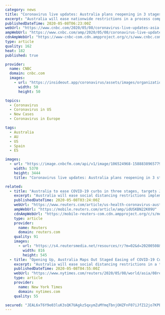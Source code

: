 ```yaml
---
category: news
title: "Coronavirus live updates: Australia plans reopening in 3 stages; Germany reports over 1,200 cases"
excerpt: "Australia will ease nationwide restrictions in a process comprising three stages, its Prime Minister Scott Morrison said on Friday."
publishedDateTime: 2020-05-08T06:23:00Z
webUrl: "https://www.cnbc.com/2020/05/08/coronavirus-live-updates-asia-europe.html"
ampWebUrl: "https://www.cnbc.com/amp/2020/05/08/coronavirus-live-updates-asia-europe.html"
cdnAmpWebUrl: "https://www-cnbc-com.cdn.ampproject.org/c/s/www.cnbc.com/amp/2020/05/08/coronavirus-live-updates-asia-europe.html"
type: article
quality: 162
heat: 182
published: true

provider:
  name: CNBC
  domain: cnbc.com
  images:
    - url: "https://insideout.app/coronavirus/assets/images/organizations/cnbc.com-50x50.jpg"
      width: 50
      height: 50

topics:
  - Coronavirus
  - Coronavirus in US
  - New Cases
  - Coronavirus in Europe

tags:
  - Australia
  - AU
  - US
  - Spain
  - ES

images:
  - url: "https://image.cnbcfm.com/api/v1/image/106524968-1588838965779gettyimages-1208218734.jpeg?v=1588924424"
    width: 5370
    height: 3444
    title: "Coronavirus live updates: Australia plans reopening in 3 stages; Germany reports over 1,200 cases"

related:
  - title: "Australia to ease COVID-19 curbs in three stages, targets July for full removal"
    excerpt: "Australia will ease social distancing restrictions implemented to slow the spread of the coronavirus in a three-step process, Prime Minister Scott Morrison said on Friday, with the aim of removing all curbs by July."
    publishedDateTime: 2020-05-08T03:24:00Z
    webUrl: "https://www.reuters.com/article/us-health-coronavirus-australia-idUSKBN22K09U"
    ampWebUrl: "https://mobile.reuters.com/article/amp/idUSKBN22K09U"
    cdnAmpWebUrl: "https://mobile-reuters-com.cdn.ampproject.org/c/s/mobile.reuters.com/article/amp/idUSKBN22K09U"
    type: article
    provider:
      name: Reuters
      domain: reuters.com
    quality: 91
    images:
      - url: "https://s4.reutersmedia.net/resources/r/?m=02&d=20200508&t=2&i=1517891489&w=&fh=545px&fw=&ll=&pl=&sq=&r=LYNXMPEG47058"
        width: 816
        height: 545
  - title: "Opening Up, Australia Maps Out Staged Easing of COVID-19 Curbs"
    excerpt: "Australia will ease social distancing restrictions in a three-step process, Prime Minister Scott Morrison said on Friday, as Canberra aims to remove all curbs by July and get nearly 1 million people back to work amid a decline in coronavirus cases."
    publishedDateTime: 2020-05-08T04:55:00Z
    webUrl: "https://www.nytimes.com/reuters/2020/05/08/world/asia/08reuters-health-coronavirus-australia.html"
    type: article
    provider:
      name: New York Times
      domain: nytimes.com
    quality: 55

secured: "JEAL6xT6Y9e03luK3sQK7UAgkz5qxymZuMYmqTbnjOHZFnF07iJfZ12jo7KPBMnA84OpoHgGM+8hXtIpKzX1YS6QqA6wqwFdjMEE9CjlTphtoiyeTqpLqk4gRzZL+sYSZ6K212bk4kY9B4kAoxKAB0FZrKuJPqR+KqfPIpI9rBoMFKNrWwTM/beH/kXZ2dhIxXTVMOK1Uhk6fYsDlMmXIXdjhNyAXSX2qNyoO6zswm9ddq0fmkthvjYbJsq/MhExru1n4k8TmlC+zy+MXshEN3LqQ6NOfqcCZgsh37p00ruMLt3UByRIQPfX9us/ZtiNmGtzQEFT1q28Xv3ncSsbUrriFPDQLWJ5wJ17/oC4T/e1tHj4IBoEVWZTUl06Kdw0mD8BwqE5GAgc4EsgULsHnCO8d/Xbn9O8tjN7ezBu+rNKOiZylaH605lcr+9aztu7uHdhC4nQNZLhOenFcUscmlAtMDES6MSeSTfZR/lwNPA=;xiiUMQEy2U2Di3ZuAodXpg=="
---
```


